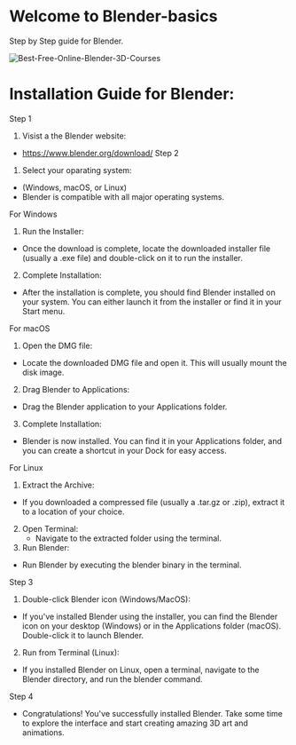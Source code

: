 # Welcome to Blender-basics
Step by Step guide for Blender.


![Best-Free-Online-Blender-3D-Courses](https://github.com/Nillufar/Blender-basics/assets/143571318/fa79b66d-2ffe-421e-8277-562207628d4d)

# Installation Guide for Blender:
Step 1
1. Visist a the Blender website:
 - https://www.blender.org/download/
Step 2 
 1. Select your oparating system:
   - (Windows, macOS, or Linux)
   - Blender is compatible with all major operating systems.

  For Windows
1. Run the Installer:
- Once the download is complete, locate the downloaded installer file (usually a .exe file) and double-click on it to run the installer.
2. Complete Installation:
  - After the installation is complete, you should find Blender installed on your system. You can either launch it from the installer or find it in your Start menu.
  
  For macOS
1. Open the DMG file:
- Locate the downloaded DMG file and open it. This will usually mount the disk image.
2. Drag Blender to Applications:
  - Drag the Blender application to your Applications folder.
3. Complete Installation:
  - Blender is now installed. You can find it in your Applications folder, and you can create a shortcut in your Dock for easy access.
  
   For Linux
1. Extract the Archive:
- If you downloaded a compressed file (usually a .tar.gz or .zip), extract it to a location of your choice.
2. Open Terminal:
   - Navigate to the extracted folder using the terminal.
3. Run Blender:
  - Run Blender by executing the blender binary in the terminal.
  
Step 3
1. Double-click Blender icon (Windows/MacOS):
- If you've installed Blender using the installer, you can find the Blender icon on your desktop (Windows) or in the Applications folder (macOS). Double-click it to launch Blender.
2. Run from Terminal (Linux):
  - If you installed Blender on Linux, open a terminal, navigate to the Blender directory, and run the blender command.

Step 4
  - Congratulations! You've successfully installed Blender. Take some time to explore the interface and start creating amazing 3D art and animations.
